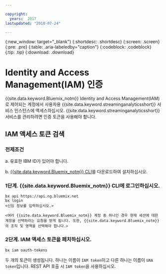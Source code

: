 ```yaml
---

copyright:
  years:  2017
lastupdated: "2018-07-24"

---
```


{:new_window: target="_blank"}
{:shortdesc: .shortdesc}
{:screen: .screen}
{:pre: .pre}
{:table: .aria-labeledby="caption"}
{:codeblock: .codeblock}
{:tip: .tip}
{:download: .download}


# Identity and Access Management(IAM) 인증

{{site.data.keyword.Bluemix_notm}} Identity and Access Management(IAM)로 제어되는 계정에서 사용자용 {{site.data.keyword.streaminganalyticsshort}} 서비스 인스턴스에 액세스하십시오. {{site.data.keyword.streaminganalyticsshort}} 서비스를 관리하려면 인증 토큰을 사용해야 합니다.

## IAM 액세스 토큰 검색

### 전제조건

a. 유효한 IBM ID가 있어야 합니다.

b. [{{site.data.keyword.Bluemix_notm}} CLI](https://console.bluemix.net/docs/cli/reference/bluemix_cli/get_started.html#getting-started)를 다운로드하여 설치하십시오.

### 1단계. {{site.data.keyword.Bluemix_notm}} CLI에 로그인하십시오.

```
bx api https://api.ng.bluemix.net
bx login
<신임 정보를 입력하십시오.>

<여러 {{site.data.keyword.Bluemix_notm}} 계정 중 하나인 경우 현재 세션에 대한 계정을 선택하라는 요청을 받게 됩니다. 또한, {{site.data.keyword.Bluemix_notm}}의 조직 및 영역을 선택해야 합니다.>
```

### 2단계. IAM 액세스 토큰을 페치하십시오.

```
bx iam oauth-tokens
```

두 개의 토큰이 생성됩니다. 하나는 이름이 `IAM token`이고 다른 하나는 이름이 `UAA token`입니다. REST API 호출 시 `IAM token`을 사용하십시오.
